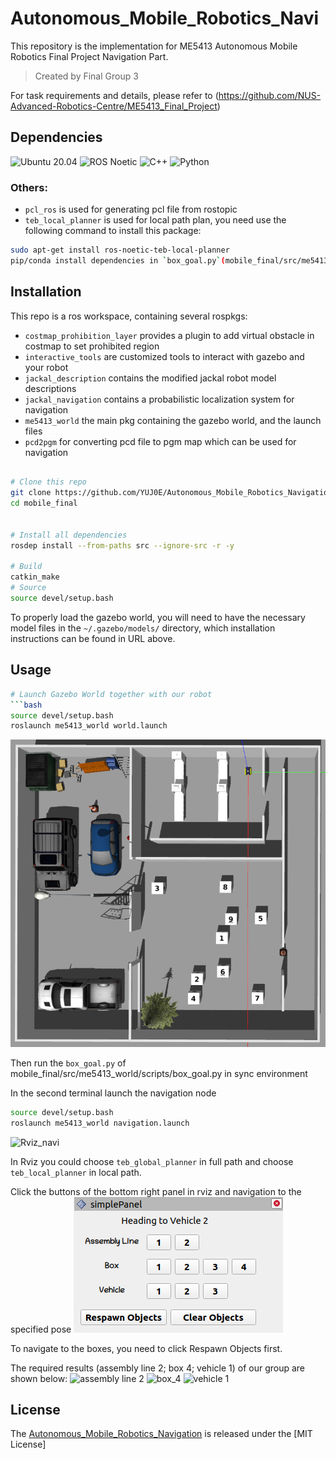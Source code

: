 # Autonomous_Mobile_Robotics_Navi

This repository is the implementation for ME5413 Autonomous Mobile Robotics Final Project Navigation Part.
>Created by Final Group 3

For task requirements and details, please refer to (https://github.com/NUS-Advanced-Robotics-Centre/ME5413_Final_Project)

## Dependencies
![Ubuntu 20.04](https://img.shields.io/badge/OS-Ubuntu_20.04-informational?style=flat&logo=ubuntu&logoColor=white&color=2bbc8a)
![ROS Noetic](https://img.shields.io/badge/Tools-ROS_Noetic-informational?style=flat&logo=ROS&logoColor=white&color=2bbc8a)
![C++](https://img.shields.io/badge/Code-C++-informational?style=flat&logo=c%2B%2B&logoColor=white&color=2bbc8a)
![Python](https://img.shields.io/badge/Code-Python-informational?style=flat&logo=Python&logoColor=white&color=2bbc8a)

### Others:
  * `pcl_ros` is used for generating pcl file from rostopic
  * `teb_local_planner` is used for local path plan, you need use the following command to install this package:
  ```bash
  sudo apt-get install ros-noetic-teb-local-planner
  pip/conda install dependencies in `box_goal.py`(mobile_final/src/me5413_world/)
  ```
## Installation
This repo is a ros workspace, containing several rospkgs:
* `costmap_prohibition_layer` provides a plugin to add virtual obstacle in costmap to set prohibited region
* `interactive_tools` are customized tools to interact with gazebo and your robot
* `jackal_description` contains the modified jackal robot model descriptions
* `jackal_navigation` contains a probabilistic localization system for navigation
* `me5413_world` the main pkg containing the gazebo world, and the launch files
* `pcd2pgm` for converting pcd file to pgm map which can be used for navigation
```bash

# Clone this repo
git clone https://github.com/YUJ0E/Autonomous_Mobile_Robotics_Navigation.git
cd mobile_final


# Install all dependencies
rosdep install --from-paths src --ignore-src -r -y

# Build
catkin_make
# Source 
source devel/setup.bash
```
To properly load the gazebo world, you will need to have the necessary model files in the `~/.gazebo/models/` directory, which installation instructions can be found in URL above.
## Usage
```bash
# Launch Gazebo World together with our robot
```bash
source devel/setup.bash
roslaunch me5413_world world.launch
```
![gazebo_world](src/me5413_world/media/gazebo_world.png)

Then run the `box_goal.py` of mobile_final/src/me5413_world/scripts/box_goal.py in sync environment

In the second terminal launch the navigation node
```bash
source devel/setup.bash
roslaunch me5413_world navigation.launch
```
![Rviz_navi](src/me5413_world/media/Rviz_navi.png)

In Rviz you could choose `teb_global_planner` in full path and choose `teb_local_planner` in local path.

Click the buttons of the bottom right panel in rviz and navigation to the specified pose
![rviz_panel](src/me5413_world/media/rviz_panel.png)

To navigate to the boxes, you need to click Respawn Objects first.

The required results (assembly line 2; box 4; vehicle 1) of our group are shown below:
![assembly line 2](src/me5413_world/media/Assembly_line_2.png)
![box_4](src/me5413_world/media/box_4.png)
![vehicle 1](src/me5413_world/media/vehicle_1.png)


## License

The [Autonomous_Mobile_Robotics_Navigation](https://github.com/YUJ0E/Autonomous_Mobile_Robotics_Navigation) is released under the [MIT License]
